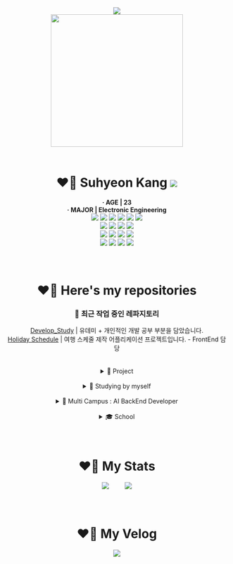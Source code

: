 <!DOCTYPE html>
<html>
<head lang="en">
</head>
<body>
<div align="center">
<img src="https://readme-typing-svg.demolab.com?font=Caprasimo&size=30&pause=1000&width=435&lines=Hello!+Welcome+to+my+Repo!"><br>
<img src="https://user-images.githubusercontent.com/93653747/261169652-39fbbbb5-d76c-4bc7-b47f-3c48730ca71e.gif" width="300" height="300">
<h1 style="margin-top:4rem">❤️‍🔥 Suhyeon Kang <a align="right" href="mailto:zoekang.developer@gmail.com">
   <img src="https://img.shields.io/badge/Gmail-d14836?style=flat-square&logo=Gmail&logoColor=white&link=leegm1798@naver.com"/>
</a></h1>
<div>
<p style="display:inline; font-weight:bold">· AGE | 23</p> 
</div>
<div><p style="display:inline; font-weight:bold">· MAJOR | Electronic Engineering</p> 
<br>
<img src="https://img.shields.io/badge/html5-E34F26?style=for-the-badge&logo=html5&logoColor=white"> 
  <img src="https://img.shields.io/badge/css-1572B6?style=for-the-badge&logo=css3&logoColor=white"> 
  <img src="https://img.shields.io/badge/javascript-F7DF1E?style=for-the-badge&logo=javascript&logoColor=black"> 
  <img src="https://img.shields.io/badge/react-61DAFB?style=for-the-badge&logo=react&logoColor=black"> 
  <img src="https://img.shields.io/badge/redux-764ABC?style=for-the-badge&logo=redux&logoColor=black">
  <img src="https://img.shields.io/badge/reactrouter-CA4245?style=for-the-badge&logo=reactrouter&logoColor=black"> <br>
    <img src="https://img.shields.io/badge/fontawesome-339AF0?style=for-the-badge&logo=fontawesome&logoColor=white">
  <img src="https://img.shields.io/badge/bootstrap-7952B3?style=for-the-badge&logo=bootstrap&logoColor=white">
  <img src="https://img.shields.io/badge/tailwindcss-06B6D4?style=for-the-badge&logo=tailwindcss&logoColor=white">
  <img src="https://img.shields.io/badge/styledcomponents-DB7093?style=for-the-badge&logo=styledcomponents&logoColor=white"><br>
<img src="https://img.shields.io/badge/python-3776AB?style=for-the-badge&logo=python&logoColor=white">
<img src="https://img.shields.io/badge/mysql-4479A1?style=for-the-badge&logo=mysql&logoColor=white">
<img src="https://img.shields.io/badge/mongoDB-47A248?style=for-the-badge&logo=MongoDB&logoColor=white">
<img src="https://img.shields.io/badge/django-092E20?style=for-the-badge&logo=django&logoColor=white"><br>
<img src="https://img.shields.io/badge/linux-FCC624?style=for-the-badge&logo=linux&logoColor=black"> 
  <img src="https://img.shields.io/badge/github-181717?style=for-the-badge&logo=github&logoColor=white">
  <img src="https://img.shields.io/badge/git-F05032?style=for-the-badge&logo=git&logoColor=white">
  <img src="https://img.shields.io/badge/slack-4A154B?style=for-the-badge&logo=slack&logoColor=white">
</div>
<br>

<div align="center">
<h1 style="margin-top:4rem">❤️‍🔥 Here's my repositories</h1>
<section>
<div id="recent-repository">
   <h3 style="font-weight: bold;">🚀 최근 작업 중인 레파지토리</h3>
   <div id="1">
   <a href="https://github.com/Imshyeon/Develop_Study">Develop_Study</a>
   <span> | 유데미 + 개인적인 개발 공부 부분을 담았습니다.</span>
   </div>
   <div id="2">
   <a href="https://github.com/Imshyeon/Holiday_Schedule">Holiday Schedule</a>
   <span> | 여행 스케줄 제작 어플리케이션 프로젝트입니다. - FrontEnd 담당</span>
   </div>
</div>
   <br/><br/>
<details id="project-repository">
<summary>📂 Project</summary>
   <br/>
  <p> 
     <span>∙</span>
    <a href="https://github.com/Imshyeon/MLP_Final_PJ">MLP_Fianl_PJ</a>
    <span> | MLP AI 백엔드 개발자 교육 중 최종 프로젝트 내용입니다. - FrontEnd 담당</span>
  </p>
   <p> 
      <span>∙</span>
    <a href="https://github.com/Imshyeon/webproject2">webproject2</a>
    <span> | MLP AI 백엔드 개발자 교육 중 중간 프로젝트 내용입니다. - FrontEnd, BackEnd 담당</span>
  </p>
   <p> 
      <span>∙</span>
    <a href="https://github.com/Imshyeon/Holiday_Schedule">Holiday Schedule</a>
    <span> | 여행 스케줄 제작 어플리케이션 프로젝트입니다. - FrontEnd 담당</span>
  </p>
</details>
<br/>
<details id="study-repository">
<summary>📖 Studying by myself</summary>
   <br/>
  <p> 
     <span>∙</span>
    <a href="https://github.com/Imshyeon/The_web_developer_bootcamp_2023_review">Udemy The web developer bootcamp 2023</a>
    <span> | 유데미의 웹 개발자 부트캠프 2023 과정에 대한 내용을 담았습니다.</span>
  </p>
   <p> 
      <span>∙</span>
    <a href="https://github.com/Imshyeon/Three-js-Study">Three.js</a>
    <span> | Three.js에 대해서 가볍게 공부해본 내용입니다.</span>
  </p>
   <p> 
      <span>∙</span>
    <a href="https://github.com/Imshyeon/Develop_Study">Develop_Study</a>
    <span> | 유데미 + 개인적인 개발 공부 담았습니다.</span>
  </p>
</details>
<br/>
<details id="mlp-repository">
<summary>🤖 Multi Campus : AI BackEnd Developer</summary>
<br/>
  <p> 
     <span>∙</span>
    <a href="https://github.com/Imshyeon/2023_AI_BACKEND_front-back-web">2023_AI_BACKEND WEB</a>
    <span> | 2023년에 참가한 AI Backend 과정 전반기(frontend, backend, web)에 대해서 다뤘습니다.</span>
  </p>
   <p> 
      <span>∙</span>
    <a href="https://github.com/Imshyeon/2023_AI_BACKEND_Algorithm">2023_AI_BACKEND Algorithm</a>
    <span> | 2023년에 참가한 AI Backend 과정의 알고리즘 파트를 공부한 내용입니다.</span>
  </p>
   <p> 
      <span>∙</span>
    <a href="https://github.com/Imshyeon/2023_AI_BACKEND_DesignPattern">2023_AI_BACKEND DesignPattern</a>
    <span> | 2023년에 참가한 AI Backend 과정의 DesignPattern 파트와 OOP에 대한 학습 내용입니다.</span>
  </p>
   <p> 
      <span>∙</span>
    <a href="https://github.com/Imshyeon/2023_AI_BACKEND_AI">2023_AI_BACKEND AI</a>
    <span> | 2023년에 참가한 AI Backend 과정의 인공지능 파트에 대해서 다뤘습니다.</span>
  </p>
</details>
<br/>
<details id="school-repository">
<summary>🎓 School</summary>
<br/>
  <p> 
      <span>∙</span>
    <a href="https://github.com/Imshyeon/team4_1">4학년 1학기 캡스톤디자인</a>
    <span> | OpenCV를 이용한 차선인식하는 프로그램을 만들었습니다</span>
  </p>
   <p>
      <span>∙</span>
      <a href="https://github.com/Pbyeolha/embedded2021">임베디드 시스템</a>
      <span> | 임베디드 시스템의 미니 프로젝트, 최종 프로젝트 내용입니다.</span>
   </p>
</details>

</section>
</div>
<br>

<div align="center">
<h1 style="margin-top:4rem">❤️‍🔥 My Stats</h1>
<img src="https://github-readme-stats.vercel.app/api?username=Imshyeon" style="margin-right:2rem; ">
<img src="https://github-readme-stats.vercel.app/api/top-langs/?username=Imshyeon&layout=compact"><br>
</div>
<br>

<div align="center">
<h1 style="margin-top:4rem">❤️‍🔥 My Velog</h1>
<img src="https://velog-readme-stats.vercel.app/api?name=kzoen0040">
</div>
</body>
</html>
